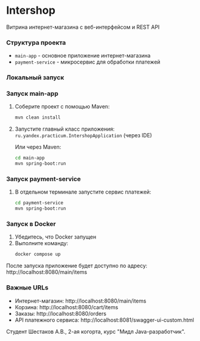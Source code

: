 # Intershop
Витрина интернет-магазина с веб-интерфейсом и REST API

### Структура проекта
- `main-app` - основное приложение интернет-магазина
- `payment-service` - микросервис для обработки платежей

### Локальный запуск

### Запуск main-app
1. Соберите проект с помощью Maven:
   ```bash
   mvn clean install
   ```

2. Запустите главный класс приложения:  
   `ru.yandex.practicum.IntershopApplication` (через IDE)

   Или через Maven:
   ```bash
   cd main-app
   mvn spring-boot:run
   ```

### Запуск payment-service
1. В отдельном терминале запустите сервис платежей:
   ```bash
   cd payment-service
   mvn spring-boot:run
   ```

### Запуск в Docker

1. Убедитесь, что Docker запущен
2. Выполните команду:
   ```bash
   docker compose up
   ```

После запуска приложение будет доступно по адресу:
http://localhost:8080/main/items

### Важные URLs
- Интернет-магазин: http://localhost:8080/main/items
- Корзина: http://localhost:8080/cart/items
- Заказы: http://localhost:8080/orders
- API платежного сервиса: http://localhost:8081/swagger-ui-custom.html

Студент Шестаков А.В., 2-ая когорта, курс "Мидл Java-разработчик".